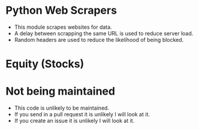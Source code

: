 # Python Web Scrapers

* This module scrapes websites for data.
* A delay between scrapping the same URL is used to reduce server load.
* Random headers are used to reduce the likelihood of being blocked.

# Equity (Stocks)
## 

# Not being maintained
* This code is unlikely to be maintained.
* If you send in a pull request it is unlikely I will look at it.
* If you create an issue it is unlikely I will look at it.
